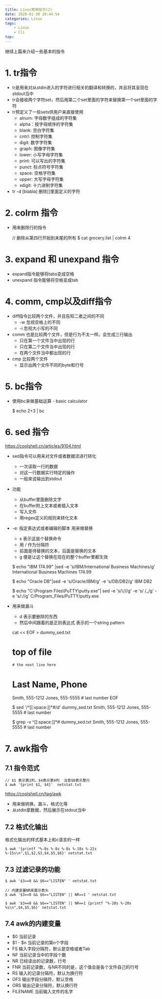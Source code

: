 ```yaml
---
title: Linux常用指令(2)
date: 2020-01-30 20:44:54
categories: Linux
tags:
    - Linux
    - Cli
top:
---
```


继续上篇来介绍一些基本的指令

# 1. tr指令

+ tr是用来对从stdin进入的字符进行相关的翻译和转换的，并且将其呈现在stdout当中
+ tr会接收两个字符set，然后用第二个set里面的字符来替换第一个set里面的字符
+ tr预定义了一些sets供用户来直接使用
    + alnum: 字母数字组成的字符集
    + alpha：按字母顺序的字符集
    + blank: 空白字符集
    + cntrl: 控制字符集
    + digit: 数字字符集
    + graph: 图像字符集
    + lower: 小写字母字符集
    + print: 可以写出的字符集
    + punct: 标点符号字符集
    + space: 空格字符集
    + upper: 大写字母字符集
    + xdigit: 十六进制字符集
+ tr -d [blabla] 删除[]里面定义的字符

# 2. colrm 指令

+ 用来删除行的指令

    
    // 删除从第四行开始到末尾的所有
    $ cat grocery.list | colrm 4 

# 3. expand 和 unexpand 指令

+ expand指令能够将tabs变成空格
+ unexpand 指令能够将空格变成tab

# 4. comm, cmp以及diff指令

+ diff指令比较两个文件，并且告知二者之间的不同
    + -w 忽视空格上的不同
    + -i 忽视大小写的不同
+ comm 也是比较两个文件，但是行为不太一样。会生成三行输出
    + 只在第一个文件当中出现的行
    + 只在第二个文件当中出现的行
    + 在两个文件当中都出现的行
+ cmp 比较两个文件
    + 显示出两个文件不同的byte和行号 

# 5. bc指令

+ 使用bc来做基础运算 - basic calculator 


    $ echo 2+3 | bc 

# 6. sed 指令

https://coolshell.cn/articles/9104.html

+ sed指令可以用来对文件或者数据流进行转化
    + 一次读取一行的数据
    + 对这一行数据实行特定的操作
    + 一般来说输出到stdout
+ 功能
    + 从buffer里面删除文字
    + 在buffer附上文本或者插入文本
    + 写入文件
    + 用regex定义的规则来转化文本

+ -e: 指定表达式或者编辑的脚本   用来做替换
    + s 表示这是个替换命令
    + 用 / 作为分隔符 
    + 前面是待替换的文本，后面是替换的文本
    + g 便是让这个替换在现在的整个buffer里都生效

    
    $ echo "IBM 174.99" |sed –e 's/IBM/International Business Machines/g' 
    International Business Machines 174.99
    
    $ echo "Oracle DB"|sed -e 's/Oracle/IBM/g' -e 's/DB/DB2/g'
    IBM DB2
    
    $ echo "C:\Program Files\PuTTY\putty.exe"| sed -e 's/\\/\//g' -e 's/ /_/g' -e 's/://g'
    C/Program_Files/PuTTY/putty.exe


+ 用来做漏斗
    + d 表示要删除的东西
    + 然后中间跟着的是正则表达式 表示的一个string pattern




    cat << EOF > dummy_sed.txt
    # top of file
      # the next line here
    # Last Name, Phone
    Smith, 555-1212
    Jones, 555-5555 # last number
    EOF
     
    $ sed '/^[[:space:]]*#/d' dummy_sed.txt
    Smith, 555-1212
    Jones, 555-5555 # last number
     
    $ grep -v  ^[[:space:]]*# dummy_sed.txt
    Smith, 555-1212
    Jones, 555-5555 # last number

# 7. awk指令

## 7.1 指令范式

    // $1 表示第1列，$4表示第4列  注意$0表示整行
    $ awk '{print $1, $4}'  netstat.txt 

https://coolshell.cn/tag/awk 

+ 用来做转换，漏斗，格式化等
+ 从stdin拿数据，然后展示在stdout当中

## 7.2 格式化输出
格式化输出的样式基本上和c语言的一样

    $ awk '{printf "%-8s %-8s %-8s %-18s %-22s %-15s\n",$1,$2,$3,$4,$5,$6}' netstat.txt

## 7.3 过滤记录的功能

    $ awk '$3==0 && $6=="LISTEN" ' netstat.txt
    
    // 内建变量NR来展示表头
    $ awk '$3==0 && $6=="LISTEN" || NR==1 ' netstat.txt
    
    $ awk '$3==0 && $6=="LISTEN" || NR==1 {printf "%-20s %-20s %s\n",$4,$5,$6}' netstat.txt
    

## 7.4 awk的内建变量

+ $0 当前记录 
+ $1 - $n 当前记录的第n个字段
+ FS  输入字段分隔符，默认是空格或者Tab
+ NF  当前记录当中的字段个数
+ NR  已经读出的记录数，行号
+ FNR 当前记录数，与NR不同的是，这个值会是各个文件自己的行号
+ RS  输入的记录分隔符，默认为换行符
+ OFS 输出字段分隔符，默认空格
+ ORS 输出记录分隔符，默认换行符
+ FILENAME 当前输入文件的名字
